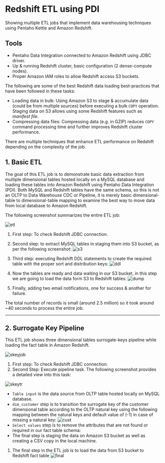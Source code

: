 # Redshift ETL using PDI

Showing multiple ETL jobs that implement data warehousing techniques using Pentaho Kettle and Amazon Redshift.

## Tools

- Pentaho Data Integration connected to Amazon Redshift using JDBC driver.
- Up & running Redshift cluster, basic configuration (2 dense-compute nodes).
- Proper Amazon IAM roles to allow Redshift access S3 buckets.

The following are some of the best Redshift data loading best-practices that have been followed in these tasks:

- Loading data in bulk:
  Using Amazon S3 to stage & accumulate data (could be from multiple sources) before executing a bulk `COPY` operation. Staging data on S3 allows using some Redshift features such as _manifest file_.
- Compressing data files:
  Compressing data (e.g. in GZIP) reduces `COPY` command processing time and further improves Redshift cluster performance.

There are multiple techniques that enhance ETL performance on Redshift depending on the complexity of the job.

## 1. Basic ETL

The goal of this ETL job is to demonstrate basic data extraction from multiple dimensional tables hosted locally on a MySQL database and loading these tables into Amazon Redshift using Pentaho Data Integration (PDI). Both MySQL and Redshift tables have the same schema, so this is not an OLTP to Data Warehouse CDC or Pipeline, it is merely basic dimensional-table to dimensional-table mapping to examine the best way to move data from local database to Amazon Redshift.

The following screenshot summarizes the entire ETL job:

![etl](pic/etl-job.png)

1. First step: To check Redshift JDBC connection.
2. Second step: to extract MySQL tables in staging them into S3 bucket, as per the following screenshot:
   ![s3](pic/s3-staging.png)
3. Third step: executing Redshift DDL statements to create the required table with the proper sort and distribution keys:
   ![ddl](pic/redshift-ddl.png)
4. Now the tables are ready and data waiting in our S3 bucket, in this step we are going to load the data form S3 to Redshift tables:
   ![dump](pic/dump.png)

5. Finally, adding two email notifications, one for success & another for failure.

The total number of records is small (around 2.5 million) so it took around ~40 seconds to process the entire job.

---

## 2. Surrogate Key Pipeline

This ETL job shows three dimensional tables surrogate-keys pipeline while loading the fact table in Amazon Redshift.

![skeyjob](pic/skeyjob.png)

1. First step: To check Redshift JDBC connection.
2. Second Step: Execute pipeline task. The following screenshot provides a detailed view into this task:

![skeytr](pic/skeytr.png)

- `Table input` is the data source from OLTP table hosted locally on MySQL database.
- `dim_customer` step is to transition the surrogate key of the customer dimensional table according to the OLTP natural key using the following mapping between the natural keys and default value of (-1) in case of missing a natural key:
  ![cust](pic/dimcust.png)
- `Select values` step is to remove the attributes that are not found or required in our fact table schema:
- The final step is staging the data on Amazon S3 bucket as well as creating a CSV copy in the local machine.

1. The final step in the ETL job is to load the data from S3 bucket to Redshift fact table
   ![final](pic/skeydump.png)
